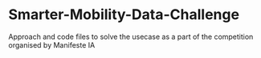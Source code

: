 # Smarter-Mobility-Data-Challenge
Approach and code files to solve the usecase as a part of the competition organised by Manifeste IA
